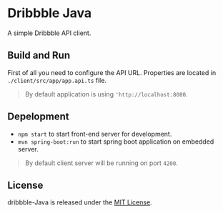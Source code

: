 # Dribbble Java

A simple Dribbble API client.

## Build and Run

First of all you need to configure the API URL. Properties are located in `./client/src/app/app.api.ts` file.

> By default application is using `'http://localhost:8080`.

## Depelopment

- `npm start` to start front-end server for development.
- `mvn spring-boot:run` to start spring boot application on embedded server.

> By default client server will be running on port `4200`.

## License
dribbble-Java is released under the [MIT License](https://opensource.org/licenses/MIT).
